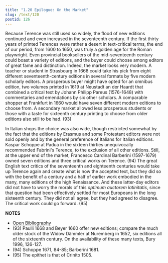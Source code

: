 ```yaml
---
title: "1.20 Epilogue: On the Market"
slug: /text/120
postid: 126
---
```

Because Terence was still used so widely, the flood of new editions continued and even increased in the seventeenth century. If the first thirty years of printed Terences were rather a desert in text-critical terms, the end of our period, from 1600 to 1650, was truly a golden age for the Roman playwright. Even provincial booksellers of the mid-seventeenth century could boast a variety of editions, and the buyer could choose among editors of great fame and distinction. Indeed, the market looks very modern. A teacher or student in Strasbourg in 1668 could take his pick from eight different seventeenth-century editions in several formats by five modern scholarly editors. A prosperous buyer might have opted for an omnibus edition, two volumes printed in 1619 at Neustadt an der Haardt that combined a critical text by Johann Philipp Pareus (1576-1648) with commentaries and emendations by six other scholars. A comparable shopper at Frankfurt in 1660 would have seven different modern editions to choose from. A secondary market allowed less prosperous students or those with a taste for sixteenth century printing to choose from older editions also still to be had. (93)

In Italian shops the choice was also wide, though restricted somewhat by the fact that the editions by Erasmus and some Protestant editors were not sold openly and by the general preference of Italians for Italian editions. Kaspar Schoppe at Padua in the sixteen thirties unequivocally recommended Fabrini's Terence, to the exclusion of all other editions. Still, at the upper end of the market, Francesco Cardinal Barberini (1597-1679) owned seven editions and three critical works on Terence. (94)
The great English text critics of the seventeenth and eighteenth centuries would take up Terence again and create what is now the accepted text, but they did so with the benefit of a century and a half of earlier work embodied in the many, many editions of the high Renaissance. And these latter-day editors did not have to worry the morals of this *optimum auctorem latinitatis*, since that question had been effectively settled for most Europeans in the long sixteenth century. They did not all agree, but they had agreed to disagree. The critical work could go forward. (95)

**NOTES**
* [Open Bibliography](/bibliography.pdf)
* (93) Paulli 1668 and Beyer 1660 offer new editions; compare the much older stock of the Widow Dämmler at Nuremberg in 1652, six editions all of the sixteenth century. On the availability of these many texts, Bury 1996, 126-127.
* (94) Schoppe 1671, 84-85; Barberini 1681.
* (95) The epithet is that of Crinito 1505.
